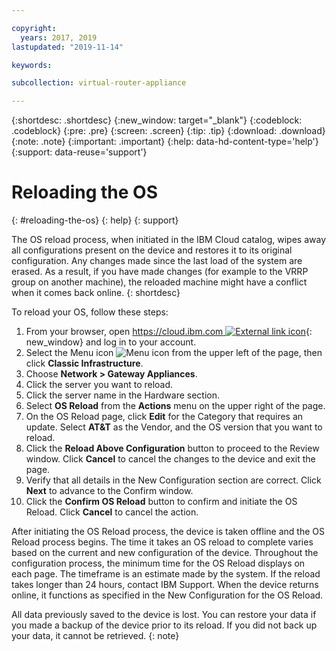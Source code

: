```yaml
---

copyright:
  years: 2017, 2019
lastupdated: "2019-11-14"

keywords: 

subcollection: virtual-router-appliance

---
```


{:shortdesc: .shortdesc}
{:new_window: target="_blank"}
{:codeblock: .codeblock}
{:pre: .pre}
{:screen: .screen}
{:tip: .tip}
{:download: .download}
{:note: .note}
{:important: .important}
{:help: data-hd-content-type='help'}
{:support: data-reuse='support'}

# Reloading the OS
{: #reloading-the-os}
{: help}
{: support}

The OS reload process, when initiated in the IBM Cloud catalog, wipes away all configurations present on the device and restores  it to its original configuration. Any changes made since the last load of the system are erased. As a result, if you have made changes (for example to the VRRP group on another machine), the reloaded machine might have a conflict when it comes back online.
{: shortdesc}

To reload your OS, follow these steps:

1. From your browser, open [https://cloud.ibm.com ![External link icon](../../icons/launch-glyph.svg "External link icon")](https://cloud.ibm.com){: new_window} and log in to your account.
2. Select the Menu icon ![Menu icon](../../icons/icon_hamburger.svg) from the upper left of the page, then click **Classic Infrastructure**.
3. Choose **Network > Gateway Appliances**.
4. Click the server you want to reload.
5. Click the server name in the Hardware section.
6. Select **OS Reload** from the **Actions** menu on the upper right of the page.
7. On the OS Reload page, click **Edit** for the Category that requires an update. Select **AT&T** as the Vendor, and the OS version that you want to reload.
8. Click the **Reload Above Configuration** button to proceed to the Review window. Click **Cancel** to cancel the changes to the device and exit the page.
9. Verify that all details in the New Configuration section are correct. Click **Next** to advance to the Confirm window.
10. Click the **Confirm OS Reload** button to confirm and initiate the OS Reload. Click **Cancel** to cancel the action.

After initiating the OS Reload process, the device is taken offline and the OS Reload process begins. The time it takes an OS reload to complete varies based on the current and new configuration of the device. Throughout the configuration process, the minimum time for the OS Reload displays on each page. The timeframe is an estimate made by the system. If the reload takes longer than 24 hours, contact IBM Support. When the device returns online, it functions as specified in the New Configuration for the OS Reload.

All data previously saved to the device is lost. You can restore your data if you made a backup of the device prior to its reload. If you did not back up your data, it cannot be retrieved.
{: note}
